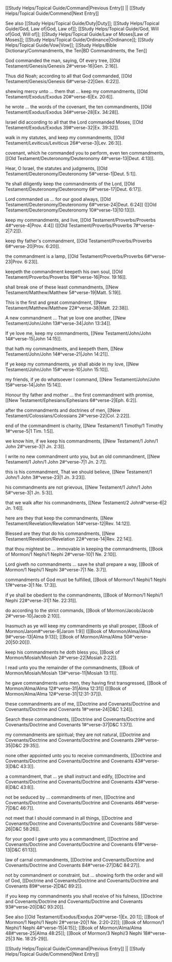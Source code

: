 [[Study Helps/Topical Guide/Command|Previous Entry]]  ||  [[Study Helps/Topical Guide/Commend|Next Entry]]

 See also [[Study Helps/Topical Guide/Duty|Duty]]; [[Study Helps/Topical Guide/God, Law of|God, Law of]]; [[Study Helps/Topical Guide/God, Will of|God, Will of]]; [[Study Helps/Topical Guide/Law of Moses|Law of Moses]]; [[Study Helps/Topical Guide/Ordinance|Ordinance]]; [[Study Helps/Topical Guide/Vow|Vow]]; [[Study Helps/Bible Dictionary/Commandments, the Ten|BD Commandments, the Ten]]

 God commanded the man, saying, Of every tree, [[Old Testament/Genesis/Genesis 2#^verse-16|Gen. 2:16]].

 Thus did Noah; according to all that God commanded, [[Old Testament/Genesis/Genesis 6#^verse-22|Gen. 6:22]].

 shewing mercy unto ... them that ... keep my commandments, [[Old Testament/Exodus/Exodus 20#^verse-6|Ex. 20:6]].

 he wrote ... the words of the covenant, the ten commandments, [[Old Testament/Exodus/Exodus 34#^verse-28|Ex. 34:28]].

 Israel did according to all that the Lord commanded Moses, [[Old Testament/Exodus/Exodus 39#^verse-32|Ex. 39:32]].

 walk in my statutes, and keep my commandments, [[Old Testament/Leviticus/Leviticus 26#^verse-3|Lev. 26:3]].

 covenant, which he commanded you to perform, even ten commandments, [[Old Testament/Deuteronomy/Deuteronomy 4#^verse-13|Deut. 4:13]].

 Hear, O Israel, the statutes and judgments, [[Old Testament/Deuteronomy/Deuteronomy 5#^verse-1|Deut. 5:1]].

 Ye shall diligently keep the commandments of the Lord, [[Old Testament/Deuteronomy/Deuteronomy 6#^verse-17|Deut. 6:17]].

 Lord commanded us ... for our good always, [[Old Testament/Deuteronomy/Deuteronomy 6#^verse-24|Deut. 6:24]] ([[Old Testament/Deuteronomy/Deuteronomy 10#^verse-13|10:13]]).

 keep my commandments, and live, [[Old Testament/Proverbs/Proverbs 4#^verse-4|Prov. 4:4]] ([[Old Testament/Proverbs/Proverbs 7#^verse-2|7:2]]).

 keep thy father's commandment, [[Old Testament/Proverbs/Proverbs 6#^verse-20|Prov. 6:20]].

 the commandment is a lamp, [[Old Testament/Proverbs/Proverbs 6#^verse-23|Prov. 6:23]].

 keepeth the commandment keepeth his own soul, [[Old Testament/Proverbs/Proverbs 19#^verse-16|Prov. 19:16]].

 shall break one of these least commandments, [[New Testament/Matthew/Matthew 5#^verse-19|Matt. 5:19]].

 This is the first and great commandment, [[New Testament/Matthew/Matthew 22#^verse-38|Matt. 22:38]].

 A new commandment ... That ye love one another, [[New Testament/John/John 13#^verse-34|John 13:34]].

 If ye love me, keep my commandments, [[New Testament/John/John 14#^verse-15|John 14:15]].

 that hath my commandments, and keepeth them, [[New Testament/John/John 14#^verse-21|John 14:21]].

 If ye keep my commandments, ye shall abide in my love, [[New Testament/John/John 15#^verse-10|John 15:10]].

 my friends, if ye do whatsoever I command, [[New Testament/John/John 15#^verse-14|John 15:14]].

 Honour thy father and mother ... the first commandment with promise, [[New Testament/Ephesians/Ephesians 6#^verse-2|Eph. 6:2]].

 after the commandments and doctrines of men, [[New Testament/Colossians/Colossians 2#^verse-22|Col. 2:22]].

 end of the commandment is charity, [[New Testament/1 Timothy/1 Timothy 1#^verse-5|1 Tim. 1:5]].

 we know him, if we keep his commandments, [[New Testament/1 John/1 John 2#^verse-3|1 Jn. 2:3]].

 I write no new commandment unto you, but an old commandment, [[New Testament/1 John/1 John 2#^verse-7|1 Jn. 2:7]].

 this is his commandment, That we should believe, [[New Testament/1 John/1 John 3#^verse-23|1 Jn. 3:23]].

 his commandments are not grievous, [[New Testament/1 John/1 John 5#^verse-3|1 Jn. 5:3]].

 that we walk after his commandments, [[New Testament/2 John#^verse-6|2 Jn. 1:6]].

 here are they that keep the commandments, [[New Testament/Revelation/Revelation 14#^verse-12|Rev. 14:12]].

 Blessed are they that do his commandments, [[New Testament/Revelation/Revelation 22#^verse-14|Rev. 22:14]].

 that thou mightest be ... immovable in keeping the commandments, [[Book of Mormon/1 Nephi/1 Nephi 2#^verse-10|1 Ne. 2:10]].

 Lord giveth no commandments ... save he shall prepare a way, [[Book of Mormon/1 Nephi/1 Nephi 3#^verse-7|1 Ne. 3:7]].

 commandments of God must be fulfilled, [[Book of Mormon/1 Nephi/1 Nephi 17#^verse-3|1 Ne. 17:3]].

 if ye shall be obedient to the commandments, [[Book of Mormon/1 Nephi/1 Nephi 22#^verse-31|1 Ne. 22:31]].

 do according to the strict commands, [[Book of Mormon/Jacob/Jacob 2#^verse-10|Jacob 2:10]].

 Inasmuch as ye will keep my commandments ye shall prosper, [[Book of Mormon/Jarom#^verse-9|Jarom 1:9]] ([[Book of Mormon/Alma/Alma 9#^verse-13|Alma 9:13]]; [[Book of Mormon/Alma/Alma 50#^verse-20|50:20]]).

 keep his commandments he doth bless you, [[Book of Mormon/Mosiah/Mosiah 2#^verse-22|Mosiah 2:22]].

 I read unto you the remainder of the commandments, [[Book of Mormon/Mosiah/Mosiah 13#^verse-11|Mosiah 13:11]].

 he gave commandments unto men, they having first transgressed, [[Book of Mormon/Alma/Alma 12#^verse-31|Alma 12:31]] ([[Book of Mormon/Alma/Alma 12#^verse-31|12:31-37]]).

 these commandments are of me, [[Doctrine and Covenants/Doctrine and Covenants/Doctrine and Covenants 1#^verse-24|D&C 1:24]].

 Search these commandments, [[Doctrine and Covenants/Doctrine and Covenants/Doctrine and Covenants 1#^verse-37|D&C 1:37]].

 my commandments are spiritual; they are not natural, [[Doctrine and Covenants/Doctrine and Covenants/Doctrine and Covenants 29#^verse-35|D&C 29:35]].

 none other appointed unto you to receive commandments, [[Doctrine and Covenants/Doctrine and Covenants/Doctrine and Covenants 43#^verse-3|D&C 43:3]].

 a commandment, that ... ye shall instruct and edify, [[Doctrine and Covenants/Doctrine and Covenants/Doctrine and Covenants 43#^verse-8|D&C 43:8]].

 not be seduced by ... commandments of men, [[Doctrine and Covenants/Doctrine and Covenants/Doctrine and Covenants 46#^verse-7|D&C 46:7]].

 not meet that I should command in all things, [[Doctrine and Covenants/Doctrine and Covenants/Doctrine and Covenants 58#^verse-26|D&C 58:26]].

 for your good I gave unto you a commandment, [[Doctrine and Covenants/Doctrine and Covenants/Doctrine and Covenants 61#^verse-13|D&C 61:13]].

 law of carnal commandments, [[Doctrine and Covenants/Doctrine and Covenants/Doctrine and Covenants 84#^verse-27|D&C 84:27]].

 not by commandment or constraint, but ... showing forth the order and will of God, [[Doctrine and Covenants/Doctrine and Covenants/Doctrine and Covenants 89#^verse-2|D&C 89:2]].

 if you keep my commandments you shall receive of his fulness, [[Doctrine and Covenants/Doctrine and Covenants/Doctrine and Covenants 93#^verse-20|D&C 93:20]].

 See also [[Old Testament/Exodus/Exodus 20#^verse-1|Ex. 20:1]]; [[Book of Mormon/1 Nephi/1 Nephi 2#^verse-20|1 Ne. 2:20-22]]; [[Book of Mormon/1 Nephi/1 Nephi 4#^verse-15|4:15]]; [[Book of Mormon/Alma/Alma 48#^verse-25|Alma 48:25]]; [[Book of Mormon/3 Nephi/3 Nephi 18#^verse-25|3 Ne. 18:25-29]].

[[Study Helps/Topical Guide/Command|Previous Entry]]  ||  [[Study Helps/Topical Guide/Commend|Next Entry]]